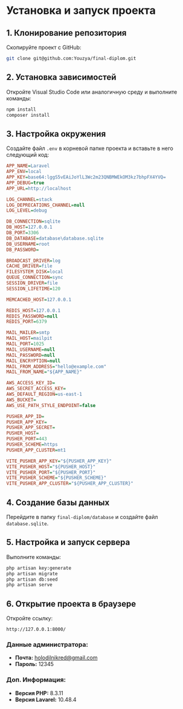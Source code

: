 # Установка и запуск проекта

## 1. Клонирование репозитория
Скопируйте проект с GitHub:
```sh
git clone git@github.com:Youzya/final-diplom.git
```

## 2. Установка зависимостей
Откройте Visual Studio Code или аналогичную среду и выполните команды:
```sh
npm install
composer install
```

## 3. Настройка окружения
Создайте файл `.env` в корневой папке проекта и вставьте в него следующий код:
```ini
APP_NAME=Laravel
APP_ENV=local
APP_KEY=base64:lggS5vEAiJoYlL3Wc2m23QNBMWEkOM3kz7bhpFX4YVQ=
APP_DEBUG=true
APP_URL=http://localhost

LOG_CHANNEL=stack
LOG_DEPRECATIONS_CHANNEL=null
LOG_LEVEL=debug

DB_CONNECTION=sqlite
DB_HOST=127.0.0.1
DB_PORT=3306
DB_DATABASE=database\database.sqlite
DB_USERNAME=root
DB_PASSWORD=

BROADCAST_DRIVER=log
CACHE_DRIVER=file
FILESYSTEM_DISK=local
QUEUE_CONNECTION=sync
SESSION_DRIVER=file
SESSION_LIFETIME=120

MEMCACHED_HOST=127.0.0.1

REDIS_HOST=127.0.0.1
REDIS_PASSWORD=null
REDIS_PORT=6379

MAIL_MAILER=smtp
MAIL_HOST=mailpit
MAIL_PORT=1025
MAIL_USERNAME=null
MAIL_PASSWORD=null
MAIL_ENCRYPTION=null
MAIL_FROM_ADDRESS="hello@example.com"
MAIL_FROM_NAME="${APP_NAME}"

AWS_ACCESS_KEY_ID=
AWS_SECRET_ACCESS_KEY=
AWS_DEFAULT_REGION=us-east-1
AWS_BUCKET=
AWS_USE_PATH_STYLE_ENDPOINT=false

PUSHER_APP_ID=
PUSHER_APP_KEY=
PUSHER_APP_SECRET=
PUSHER_HOST=
PUSHER_PORT=443
PUSHER_SCHEME=https
PUSHER_APP_CLUSTER=mt1

VITE_PUSHER_APP_KEY="${PUSHER_APP_KEY}"
VITE_PUSHER_HOST="${PUSHER_HOST}"
VITE_PUSHER_PORT="${PUSHER_PORT}"
VITE_PUSHER_SCHEME="${PUSHER_SCHEME}"
VITE_PUSHER_APP_CLUSTER="${PUSHER_APP_CLUSTER}"
```

## 4. Создание базы данных
Перейдите в папку `final-diplom/database` и создайте файл `database.sqlite`.

## 5. Настройка и запуск сервера
Выполните команды:
```sh
php artisan key:generate
php artisan migrate
php artisan db:seed
php artisan serve
```

## 6. Открытие проекта в браузере
Откройте ссылку:
```
http://127.0.0.1:8000/
```

### Данные администратора:
- **Почта:** holodilnikred@gmail.com
- **Пароль:** 12345

### Доп. Информация:
- **Версия PHP:** 8.3.11
- **Версия Lavarel:** 10.48.4